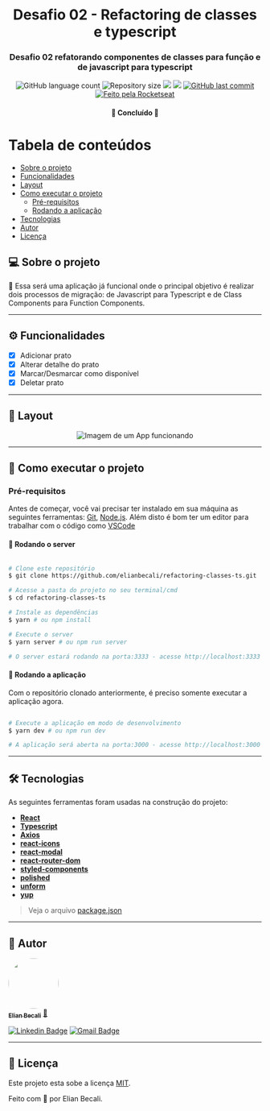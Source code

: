 <h1 align="center">
			Desafio 02 - Refactoring de classes e typescript
</h1>

<h3 align="center">
    Desafio 02 refatorando componentes de classes para função e de javascript para typescript
</h3>

<p align="center">
  <img alt="GitHub language count" src="https://img.shields.io/github/languages/count/elianbecali/refactoring-classes-ts?style=flat-square&&color=%2304D361" />

  <img alt="Repository size" src="https://img.shields.io/github/repo-size/elianbecali/refactoring-classes-ts?style=flat-square" />
	
  <img src="https://img.shields.io/github/stars/elianbecali/refactoring-classes-ts?style=flat-square" />
  
  <img src="https://img.shields.io/github/license/elianbecali/refactoring-classes-ts?style=flat-square" />

  <a href="https://github.com/elianbecali/refactoring-classes-ts/commits/master">
    <img alt="GitHub last commit" src="https://img.shields.io/github/last-commit/elianbecali/refactoring-classes-ts?style=flat-square&">
  </a>

  <a href="https://rocketseat.com.br">
    <img alt="Feito pela Rocketseat" src="https://img.shields.io/badge/feito%20por-Elian%20Becali-%237519C1?style=flat-square&">
  </a>
  
 
</p>

<h4 align="center">
	🚀 Concluído 🚀
</h4>

Tabela de conteúdos
=================
<!--ts-->
   * [Sobre o projeto](#-sobre-o-projeto)
   * [Funcionalidades](#%EF%B8%8F-funcionalidades)
   * [Layout](#-layout)
   * [Como executar o projeto](#-como-executar-o-projeto)
     * [Pré-requisitos](#pré-requisitos)
     * [Rodando a aplicação](#-rodando-a-aplicação)
   * [Tecnologias](#-tecnologias)
   * [Autor](#-autor)
   * [Licença](#-licença)
<!--te-->


## 💻 Sobre o projeto

💪 Essa será uma aplicação já funcional onde o principal objetivo é realizar dois processos de migração: de Javascript para Typescript e de Class Components para Function Components.

---

## ⚙️ Funcionalidades

- [x] Adicionar prato
- [x] Alterar detalhe do prato
- [x] Marcar/Desmarcar como disponível
- [x] Deletar prato

---

## 🎨 Layout

<p align="center" style="display: flex; align-items: flex-start; justify-content: center;">
  <img alt="Imagem de um App funcionando" title="App rocketshoes, desafio do Ignite" src="https://raw.githubusercontent.com/elianbecali/refactoring-classes-ts/master/.github/preview.gif" />
</p>

---

## 🚀 Como executar o projeto

### Pré-requisitos

Antes de começar, você vai precisar ter instalado em sua máquina as seguintes ferramentas:
[Git](https://git-scm.com), [Node.js](https://nodejs.org/en/). 
Além disto é bom ter um editor para trabalhar com o código como [VSCode](https://code.visualstudio.com/)




#### 🧭 Rodando o server

```bash

# Clone este repositório
$ git clone https://github.com/elianbecali/refactoring-classes-ts.git

# Acesse a pasta do projeto no seu terminal/cmd
$ cd refactoring-classes-ts

# Instale as dependências
$ yarn # ou npm install

# Execute o server
$ yarn server # ou npm run server

# O server estará rodando na porta:3333 - acesse http://localhost:3333

```

#### 🧭 Rodando a aplicação

Com o repositório clonado anteriormente, é preciso somente executar a aplicação agora.

```bash

# Execute a aplicação em modo de desenvolvimento
$ yarn dev # ou npm run dev

# A aplicação será aberta na porta:3000 - acesse http://localhost:3000

```

---

## 🛠 Tecnologias

As seguintes ferramentas foram usadas na construção do projeto:

-   **[React](https://reactjs.org/)**
-   **[Typescript](https://www.typescriptlang.org/)**
-   **[Axios](https://github.com/axios/axios)**
-   **[react-icons](https://react-icons.github.io/react-icons/)**
-   **[react-modal](https://github.com/reactjs/react-modal)**
-   **[react-router-dom](https://reactrouter.com/web/guides/quick-start)**
-   **[styled-components](https://styled-components.com/)**
-   **[polished](https://polished.js.org/)**
-   **[unform](https://unform.dev/)**
-   **[yup](https://github.com/jquense/yup)**


> Veja o arquivo  [package.json](https://github.com/elianbecali/refactoring-classes-ts/blob/master/package.json)

---

## 🦸 Autor

<a href="https://app.rocketseat.com.br/me/elianbecali">
 <img style="border-radius: 50%;" src="https://avatars.githubusercontent.com/u/54561377?v=4" width="100px;" alt=""/>
 <br />
 <sub><b>Elian Becali</b></sub></a> <a href="https://app.rocketseat.com.br/me/elianbecali" title="Rocketseat">🚀</a>
 <br />

[![Linkedin Badge](https://img.shields.io/badge/-Elian%20Becali-blue?style=flat-square&logo=Linkedin&logoColor=white&link=https://www.linkedin.com/in/elianbecali/)](https://www.linkedin.com/in/elianbecali/) 
[![Gmail Badge](https://img.shields.io/badge/-elianbecaliaguiar@gmail.com-c14438?style=flat-square&logo=Gmail&logoColor=white&link=mailto:elianbecaliaguiar@gmail.com)](mailto:elianbecaliaguiar@gmail.com)

---

## 📝 Licença

Este projeto esta sobe a licença [MIT](./LICENSE).

Feito com 💜 por Elian Becali.
